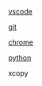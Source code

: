 [vscode](contents/vscode/vscode.md)

[git](contents/git/git.md)

[chrome](contents/chrome/chrome.md)

[python](contents/python/python.md)

xcopy
